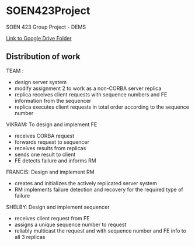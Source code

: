 # SOEN423Project

SOEN 423 Group Project - DEMS

[Link to Google Drive Folder](https://drive.google.com/drive/folders/1a_pQnYdVTQ2WMDOOZDDUdrWAXBgGCZk6?usp=sharing)

## Distribution of work

TEAM :
- design server system
- modify assignment 2 to work as a non-CORBA server replica
- replica receives client requests with sequence numbers and FE information from the sequencer
- replica executes client requests in total order according to the sequence number

VIKRAM: To design and implement FE
- receives CORBA request
- forwards request to sequencer
- receives results from replicas
- sends one result to client
- FE detects failure and informs RM

FRANCIS: Design and implement RM
- creates and initializes the actively replicated server system
- RM implements failure detection and recovery for the required type of failure

SHELBY: Design and implement sequencer
- receives client request from FE
- assigns a unique sequence number to request
- reliably multicast the request and with sequence number and FE info to all 3 replicas
